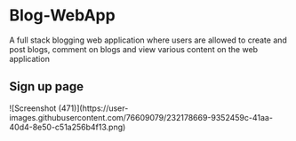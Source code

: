 # Blog-WebApp
A full stack blogging web application where users are allowed to create and post blogs, comment on blogs and view various content on the web application
<h2>Sign up page</h2>
![Screenshot (471)](https://user-images.githubusercontent.com/76609079/232178669-9352459c-41aa-40d4-8e50-c51a256b4f13.png)
